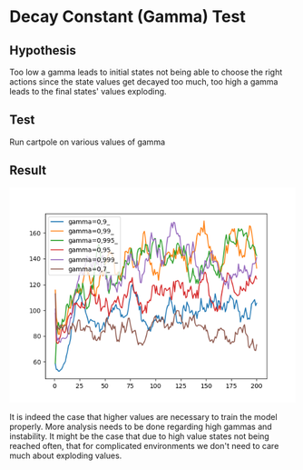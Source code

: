 # Decay Constant (Gamma) Test

## Hypothesis
Too low a gamma leads to initial states not being able to choose the right actions since the state values get decayed too much, too high a gamma leads to the final states' values exploding.

## Test
Run cartpole on various values of gamma

## Result
![aggregated](./aggregated.png)

It is indeed the case that higher values are necessary to train the model properly. More analysis needs to be done regarding high gammas and instability. It might be the case that due to high value states not being reached often, that for complicated environments we don't need to care much about exploding values.